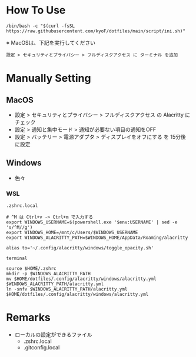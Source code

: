 # How To Use
```
/bin/bash -c "$(curl -fsSL https://raw.githubusercontent.com/kyoF/dotfiles/main/script/ini.sh)"
```

※ MacOSは、下記を実行してください
```
設定 > セキュリティとプライバシー > フルディスクアクセス に ターミナル を追加
```

# Manually Setting
## MacOS
* 設定 > セキュリティとプライバシー > フルディスクアクセス の Alacritty にチェック
* 設定 > 通知と集中モード > 通知が必要ない項目の通知をOFF
* 設定 > バッテリー > 電源アダプタ > ディスプレイをオフにする を 15分後 に設定
## Windows
* 色々
### WSL
`.zshrc.local`
```
# ^M は Ctrl+v -> Ctrl+m で入力する
export WINDOWS_USERNAME=$(powershell.exe '$env:USERNAME' | sed -e 's/^M//g')
export WINDOWS_HOME=/mnt/c/Users/$WINDOWS_USERNAME
export WINDOWS_ALACRITTY_PATH=$WINDOWS_HOME/AppData/Roaming/alacritty

alias to='~/.config/alacritty/windows/toggle_opacity.sh'
```
`terminal`
```
source $HOME/.zshrc
mkdir -p $WINDOWS_ALACRITTY_PATH
mv $HOME/dotfiles/.config/alacritty/windows/alacritty.yml $WINDOWS_ALACRITTY_PATH/alacritty.yml
ln -snfv $WINDOWS_ALACRITTY_PATH/alacritty.yml $HOME/dotfiles/.config/alacritty/windows/alacritty.yml
```
 
# Remarks
* ローカルの設定ができるファイル
  * .zshrc.local
  * .gitconfig.local

